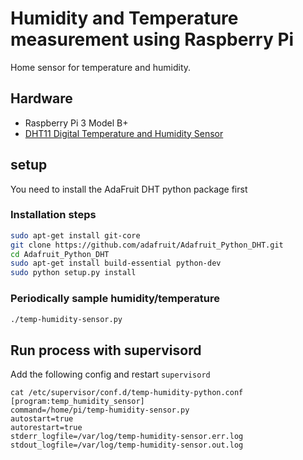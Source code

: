 # Humidity and Temperature measurement using Raspberry Pi

Home sensor for temperature and humidity.
## Hardware

* Raspberry Pi 3 Model B+
* [DHT11 Digital Temperature and Humidity Sensor](https://www.adafruit.com/product/386)


## setup

You need to install the AdaFruit DHT python package first

### Installation steps

```bash
sudo apt-get install git-core
git clone https://github.com/adafruit/Adafruit_Python_DHT.git
cd Adafruit_Python_DHT
sudo apt-get install build-essential python-dev
sudo python setup.py install
```

### Periodically sample humidity/temperature

```bash
./temp-humidity-sensor.py
```


## Run process with supervisord

Add the following config and restart `supervisord`

```
cat /etc/supervisor/conf.d/temp-humidity-python.conf
[program:temp_humidity_sensor]
command=/home/pi/temp-humidity-sensor.py
autostart=true
autorestart=true
stderr_logfile=/var/log/temp-humidity-sensor.err.log
stdout_logfile=/var/log/temp-humidity-sensor.out.log
```
